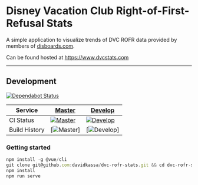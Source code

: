 # Disney Vacation Club Right-of-First-Refusal Stats

A simple application to visualize trends of DVC ROFR data provided by members of [disboards.com](https://www.disboards.com/forums/purchasing-dvc.28/).

Can be found hosted at <https://www.dvcstats.com>

---

## Development

[![Dependabot Status](https://api.dependabot.com/badges/status?host=github&identifier=132281623)](https://dependabot.com)

| Service       | [Master](https://www.dvcstats.com)                                                                                              | [Develop](https://dev.dvcstats.com)                                                                                               |
| ------------- | ------------------------------------------------------------------------------------------------------------------------------- | --------------------------------------------------------------------------------------------------------------------------------- |
| CI Status     | [![Master](https://travis-ci.org/davidkassa/dvc-rofr-stats.svg?branch=master)](https://travis-ci.org/davidkassa/dvc-rofr-stats) | [![Develop](https://travis-ci.org/davidkassa/dvc-rofr-stats.svg?branch=develop)](https://travis-ci.org/davidkassa/dvc-rofr-stats) |
| Build History | [![Master](https://buildstats.info/travisci/chart/davidkassa/dvc-rofr-stats?branch=master)]                                     | [![Develop](https://buildstats.info/travisci/chart/davidkassa/dvc-rofr-stats?branch=develop)]                                     |

### Getting started

```javascript
npm install -g @vue/cli
git clone git@github.com:davidkassa/dvc-rofr-stats.git && cd dvc-rofr-stats
npm install
npm run serve
```
